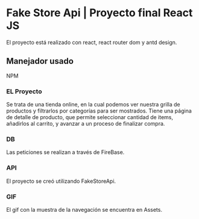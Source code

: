# Fake Store Api | Proyecto final React JS

El proyecto está realizado con react, react router dom y antd design.

## Manejador usado

NPM 

### EL Proyecto

Se trata de una tienda online, en la cual podemos ver nuestra grilla de productos y filtrarlos por categorías para ser mostrados. Tiene una página de detalle de producto, que permite seleccionar cantidad de items, añadirlos al carrito, y avanzar a un proceso de finalizar compra.

### DB

Las peticiones se realizan a través de FireBase.

### API

El proyecto se creó utilizando FakeStoreApi.

### GIF

El gif con la muestra de la navegación se encuentra en Assets.


